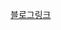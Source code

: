 [블로그링크](https://velog.io/@loevray/%EB%94%A5%EB%8B%A4%EC%9D%B4%EB%B8%8C-%EC%8A%A4%ED%84%B0%EB%94%94-45-46%ED%94%84%EB%A1%9C%EB%AF%B8%EC%8A%A4-%EC%A0%9C%EB%84%88%EB%A0%88%EC%9D%B4%ED%84%B0-async-await)
